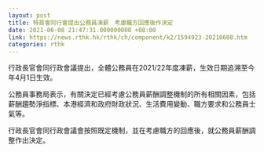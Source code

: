 ```yaml
---
layout: post
title: 特首會同行會提出公務員凍薪　考慮職方回應後作決定
date: 2021-06-08 21:47:31.000000000 +08:00
link: https://news.rthk.hk/rthk/ch/component/k2/1594923-20210608.htm
categories: rthk
---
```


行政長官會同行政會議提出，全體公務員在2021/22年度凍薪，生效日期追溯至今年4月1日生效。

公務員事務局表示，有關決定已經考慮公務員薪酬調整機制的所有相關因素，包括薪酬趨勢淨指標、本港經濟和政府財政狀況、生活費用變動、職方要求和公務員士氣等。

行政長官會同行政會議會按照既定機制，並在考慮職方的回應後，就公務員薪酬調整作出決定。
